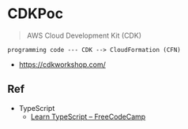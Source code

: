 # CDKPoc
>AWS Cloud Development Kit (CDK)

```
programming code --- CDK --> CloudFormation (CFN)
```

- https://cdkworkshop.com/


## Ref
- TypeScript
	- [Learn TypeScript – FreeCodeCamp](https://www.youtube.com/watch?v=30LWjhZzg50)
